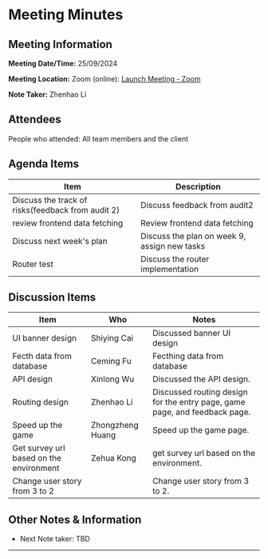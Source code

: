 # Meeting Minutes

## Meeting Information

**Meeting Date/Time:** 25/09/2024

**Meeting Location:** Zoom (online): [Launch Meeting - Zoom](https://anu.zoom.us/j/82320892529?pwd=r1sFRKhalHhXKuCi4eFE72RrBUwuor.1)

**Note Taker:** Zhenhao Li

## Attendees

People who attended: All team members and the client

## Agenda Items

| Item                     | Description                                                  |
| ------------------------ | ------------------------------------------------------------ |
| Discuss the track of risks(feedback from audit 2)   | Discuss feedback from audit2         |
| review frontend data fetching       | Review frontend data fetching                        |
| Discuss next week's plan | Discuss the plan on week 9, assign new tasks                    |
| Router test    | Discuss the router implementation |

## Discussion Items

| Item                                | Who               | Notes                                                        |
| ----------------------------------- | ----------------- | ------------------------------------------------------------ |
| UI banner design         | Shiying Cai              | Discussed banner UI design  |
| Fecth data from database      | Ceming Fu              | Fecthing data from database    |
| API design   | Xinlong Wu               | Discussed the API design.  |
| Routing design                      | Zhenhao Li               | Discussed routing design for the entry page, game page, and feedback page. |
| Speed up the game       | Zhongzheng Huang             | Speed up the game page. |
| Get survey url based on the  environment     | Zehua Kong              | get survey url based on the environment. |
| Change user story from 3 to 2 |  | Change user story from 3 to 2. |

## Other Notes & Information

- Next Note taker: TBD

---
